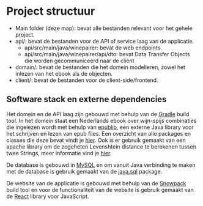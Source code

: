 # Project structuur

- Main folder (deze map): bevat alle bestanden relevant voor het gehele project.
- api/: bevat de bestanden voor de API of service laag van de applicatie.
    - api/src/main/java/winepairer: bevat de web endpoints.
    - api/src/main/java/winepairer/api/dto: bevat Data Transfer Objects die worden gecommuniceerd naar de client
- domain/: bevat de bestanden die het domein modelleren, zowel het inlezen van het ebook als de objecten.
- client/: bevat de bestanden voor de client-side/frontend.

## Software stack en externe dependencies
Het domein en de API laag zijn gebouwd met behulp van de [Gradle](https://gradle.org) build tool. In het domein staat een Nederlands ebook over wijn-spijs combinaties die ingelezen wordt met behulp van [epublib](http://www.siegmann.nl/epublib), een externe Java library voor het schrijven en lezen van epub files. Een overzicht van alle packages en classes die deze bevat vindt je [hier](https://appdoc.app/artifact/com.positiondev.epublib/epublib-core/3.1/). Ook is er gebruik gemaakt van een apache library om de zogeheten Levenshtein distance te berekenen tussen twee Strings, meer informatie vind je [hier](https://commons.apache.org/proper/commons-text/apidocs/org/apache/commons/text/similarity/LevenshteinDistance.html).

De database is gebouwd in [MySQL](https://dev.mysql.com) en om vanuit Java verbinding te maken met de database is gebruik gemaakt van de [java.sql](https://docs.oracle.com/javase/8/docs/api/java/sql/package-summary.html) package. 

De website van de applicatie is gebouwd met behulp van de [Snowpack](https://www.snowpack.dev) build tool en voor de functionaliteit van de website is gebruik gemaakt van de [React](https://reactjs.org) library voor JavaScript. 